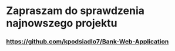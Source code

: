 # Zapraszam do sprawdzenia najnowszego projektu
### https://github.com/kpodsiadlo7/Bank-Web-Application
